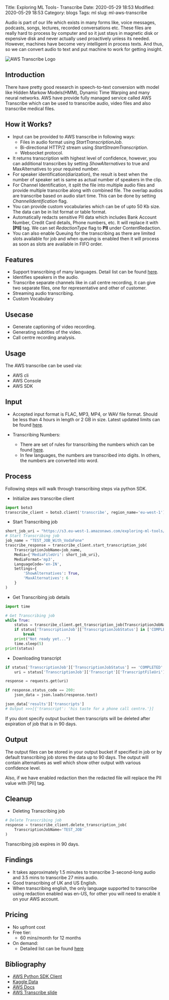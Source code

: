 Title: Exploring ML Tools - Transcribe
Date: 2020-05-29 18:53
Modified: 2020-05-29 18:53
Category: blogs
Tags: ml
slug: ml-aws-transcribe


Audio is part of our life which exists in many forms like, voice messages, podcasts, songs, 
lectures, recorded conversations etc. These files are really hard to process by computer and so it just stays in magnetic 
disk or expensive disk and never actually used proactively unless its needed. However, machines have become very 
intelligent in process texts. And thus, so we can convert audio to text and put machine to work for getting insight. 

![AWS Transcribe Logo]({attach}/images/blogs/data_science/exploring-ml-tools/aws-transcribe/aws-transcribe-working.jpg)

## Introduction

There have pretty good research in speech-to-text conversion with model like Hidden Markow Models(HMM), 
Dynamic Time Warping and many neural networks. AWS have provide fully managed service called AWS Transcribe which 
can be used to transcribe audio, video files and also transcribe medical files.

## How it Works?

* Input can be provided to AWS transcribe in following ways:
    * Files in audio format using _StartTranscriptionJob_.
    * Bi-directional HTTP/2 stream using _StartStreamTranscription_.
    * Websocket protocol.
* It returns transcription with highest level of confidence, however, you can additional transcribes by setting
 _ShowAlternatives_ to true and MaxAlternatives to your required number.
* For speaker identification(diarization), the result is best when the number of speaker set is 
 same as actual number of speakers in the clip.
* For Channel Identification, it split the file into multiple audio files and provide multiple transcribe along with 
combined file. The overlap audios are transcribe based on audio start time. This can be done by setting 
_ChannelIdentification_ flag.
* You can provide custom vocabularies which can be of upto 50 Kb size. The data can be in list format or table format.
* Automatically redacts sensitive PII data which includes Bank Account Number, Credit Card details, Phone numbers, etc.
It will replace it with __[PII]__ tag. We can set _RedactionType_ flag to __PII__ under ContentRedaction.
* You can also enable Queuing for the transcribing as there are limited slots available for job and 
when queuing is enabled then it will process as soon as slots are available in FIFO order. 

## Features

* Support transcribing of many languages. Detail list can be found 
[here](https://docs.aws.amazon.com/transcribe/latest/dg/what-is-transcribe.html).
* Identifies speakers in the audio.
* Transcribe separate channels like in call centre recording, it can give two separate files, 
one for representative and other of customer.
* Streaming audio transcribing.
* Custom Vocabulary


## Usecase

* Generate captioning of video recording.
* Generating subtitles of the video.
* Call centre recording analysis.

## Usage

The AWS transcribe can be used via:
* AWS cli
* AWS Console
* AWS SDK

## Input

* Accepted input format is FLAC, MP3, MP4, or WAV file format.  Should be less than 4 hours in length or 2 GB in size. 
Latest updated limits can be found [here](https://docs.aws.amazon.com/transcribe/latest/dg/input.html).

* Transcribing Numbers:
    * There are set of rules for transcribing the numbers which can be found
     [here](https://docs.aws.amazon.com/transcribe/latest/dg/how-numbers.html).
    * In few languages, the numbers are transcribed into digits. In others, the numbers are converted into word.
    

## Process

Following steps will walk through transcribing steps via python SDK.

* Initialize aws transcribe client

```python
import boto3
transcribe_client = boto3.client('transcribe', region_name='eu-west-1')
```

* Start Transcribing job

```python
short_job_uri = "https://s3.eu-west-1.amazonaws.com/exploring-ml-tools/aws-transcribe/assets/VodaFoneCallCenter.mp3"
# Start Transcribing job
job_name = "TEST_JOB_With_VodaFone"
trascribe_response = transcribe_client.start_transcription_job(
    TranscriptionJobName=job_name,
    Media={'MediaFileUri': short_job_uri},
    MediaFormat='mp3',
    LanguageCode='en-IN',
    Settings={
        'ShowAlternatives': True,
        'MaxAlternatives': 6
    }
)
```

* Get Transcribing job details

```python
import time

# Get Transcribing job
while True:
    status = transcribe_client.get_transcription_job(TranscriptionJobName=job_name)
    if status['TranscriptionJob']['TranscriptionJobStatus'] in ['COMPLETED', 'FAILED']:
        break
    print("Not ready yet...")
    time.sleep(5)
print(status)
```

* Downloading transcript

```python
if status['TranscriptionJob']['TranscriptionJobStatus'] == 'COMPLETED':
    uri = status['TranscriptionJob']['Transcript']['TranscriptFileUri']

response = requests.get(uri)

if response.status_code == 200:
    json_data = json.loads(response.text)

json_data['results']['transcripts']
# Output >>>[{'transcript': 'his taste for a phone call centre.'}]
``` 

If you dont specify output bucket then transcripts will be deleted after expiration of job that is in 90 days.

## Output

The output files can be stored in your output bucket if specified in job or by default transcribing job stores
 the data up to 90 days.
The output will contain alternatives as well which show other output with various confidence level. 

Also, if we have enabled redaction then the redacted file will replace the PII value with [PII] tag.


## Cleanup

* Deleting Transcribing job

```python
# Delete Transcribing job
response = transcribe_client.delete_transcription_job(
    TranscriptionJobName='TEST_JOB'
)
```

Transcribing job expires in 90 days.

## Findings

* It takes approximately 1.5 minutes to transcribe 3-second-long audio and 3.5 mins to transcribe 27 mins audio.
* Good transcribing of UK and US English.
* When transcribing english, the only language supported to transcribe using redaction enabled was en-US, for other 
you will need to enable it on your AWS account.


## Pricing

* No upfront cost
* Free tier: 
    * 60 mins/month for 12 months
* On demand:
    * Detailed list can be found [here](https://aws.amazon.com/transcribe/pricing/)


## Bibliography

* [AWS Python SDK Client](https://boto3.amazonaws.com/v1/documentation/api/latest/reference/services/transcribe.html)
* [Kaggle Data](https://www.kaggle.com/wiradkp/mini-speech-diarization)
* [AWS Docs](https://docs.aws.amazon.com/transcribe/latest/dg/what-is-transcribe.html)
* [AWS Transcribe slide](https://www.slideshare.net/AmazonWebServices/automate-for-efficiency-with-amazon-transcribe-and-amazon-translate)
